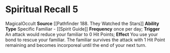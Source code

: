 ﻿---
ability_type: Specific Familiar - Spirit Guide
actions: '[reaction]'
frequency: once per day; <b>Trigger</b> An attack would reduce your familiar to 0
  Hit Points
id: '91'
name: Spiritual Recall
rarity: Common
requirement: null
source: '[[DATABASE/source/Pathfinder 188. They Watched the Stars|Pathfinder #188:
  They Watched the Stars]]'
trait: null
type: Familiar Ability

---
# Spiritual Recall <span class="action-icon">5</span>

<span class="item-trait">Magical</span><span class="item-trait">Occult</span>
**Source** [[Pathfinder 188. They Watched the Stars]]
**Ability Type** Specific Familiar - [[Spirit Guide]]
**Frequency** once per day; **Trigger** An attack would reduce your familiar to 0 Hit Points; **Effect** You use your bond to rescue your familiar. The familiar survives the attack with 1 Hit Point remaining and becomes incorporeal until the end of your next turn.